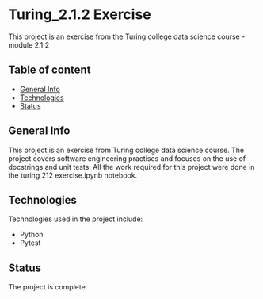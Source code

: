 # Turing_2.1.2 Exercise
This project is an exercise from the Turing college data science course - module 2.1.2

## Table of content
* [General Info](#general-info)
* [Technologies](#technologies)
* [Status](#status)

## General Info
This project is an exercise from Turing college data science course. The project covers software engineering practises and focuses on the use of docstrings and unit tests. All the work required for this project were done in the turing 212 exercise.ipynb notebook.

## Technologies
Technologies used in the project include:
* Python
* Pytest

## Status
The project is complete.
